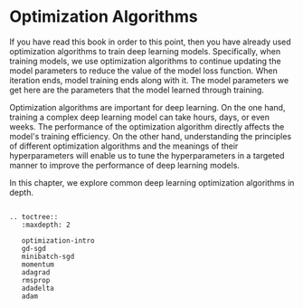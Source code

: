 # Optimization Algorithms

If you have read this book in order to this point, then you have already used optimization algorithms to train deep learning models. Specifically, when training models, we use optimization algorithms to continue updating the model parameters to reduce the value of the model loss function. When iteration ends, model training ends along with it. The model parameters we get here are the parameters that the model learned through training.

Optimization algorithms are important for deep learning. On the one hand, training a complex deep learning model can take hours, days, or even weeks. The performance of the optimization algorithm directly affects the model's training efficiency. On the other hand, understanding the principles of different optimization algorithms and the meanings of their hyperparameters will enable us to tune the hyperparameters in a targeted manner to improve the performance of deep learning models.

In this chapter, we explore common deep learning optimization algorithms in depth.

```eval_rst

.. toctree::
   :maxdepth: 2

   optimization-intro
   gd-sgd
   minibatch-sgd
   momentum
   adagrad
   rmsprop
   adadelta
   adam
```
